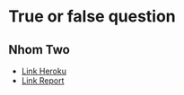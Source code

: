 # True or false question

## Nhom Two

- [Link Heroku](https://sheltered-mountain-96913.herokuapp.com)
- [Link Report](https://truonganhhoang.gitbooks.io/usth-se-2017/content/group-nhom-two-true-false-question.html)